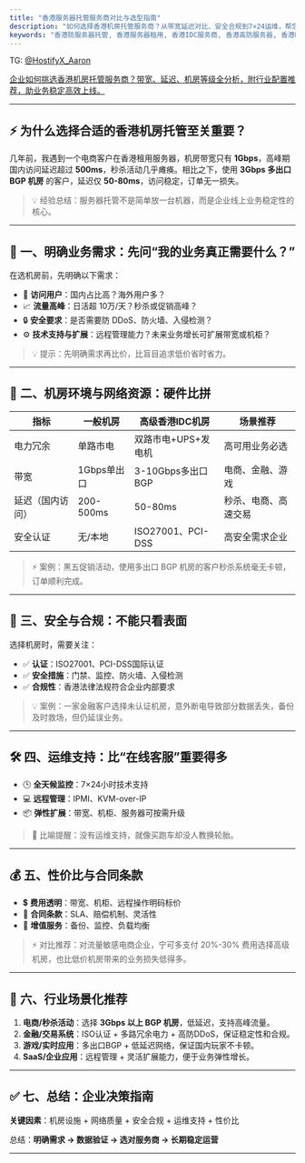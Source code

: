 ```yaml
---
title: "香港服务器托管服务商对比与选型指南"
description: "如何选择香港机房托管服务商？从带宽延迟对比、安全合规到7×24运维，帮您快速找到高性价比香港IDC托管方案。"
keywords: "香港防服务器托管, 香港服务器租用, 香港IDC服务商, 香港高防服务器, 香港BGP服务器"
---
```

TG: [@HostifyX_Aaron](https://t.me/HostifyX_Aaron)

 [企业如何挑选香港机房托管服务商？带宽、延迟、机房等级全分析，附行业配置推荐，助业务稳定高效上线。](https://www.hostifyx.com/zh/hk-server/) 

---

## ⚡ 为什么选择合适的香港机房托管至关重要？

几年前，我遇到一个电商客户在香港租用服务器，机房带宽只有 **1Gbps**，高峰期国内访问延迟超过 **500ms**，秒杀活动几乎瘫痪。相比之下，使用 **3Gbps 多出口 BGP 机房** 的客户，延迟仅 **50-80ms**，访问稳定，订单无一损失。  

> 💡 经验总结：服务器托管不是简单放一台机器，而是企业线上业务稳定性的核心。

---

## 📝 一、明确业务需求：先问“我的业务真正需要什么？”

在选机房前，先明确以下需求：  

- 👥 **访问用户**：国内占比高？海外用户多？  
- 📈 **流量高峰**：日活超 10万/天？秒杀或促销高峰？  
- 🔒 **安全要求**：是否需要防 DDoS、防火墙、入侵检测？  
- ⚙️ **技术支持与扩展**：远程管理能力？未来业务增长可扩展带宽或机柜？  

> 💡 提示：先明确需求再比价，比盲目追求低价省时省力。  

---

## 🏢 二、机房环境与网络资源：硬件比拼

| 指标 | 一般机房 | 高级香港IDC机房 | 场景推荐 |
|------|-----------|----------------|---------|
| 电力冗余 | 单路市电 | 双路市电+UPS+发电机 | 高可用业务必选 |
| 带宽 | 1Gbps单出口 | 3-10Gbps多出口BGP | 电商、金融、游戏 |
| 延迟（国内访问） | 200-500ms | 50-80ms | 秒杀、电商、高速交易 |
| 安全认证 | 无/本地 | ISO27001、PCI-DSS | 高安全需求企业 |

> ⚡ 案例：黑五促销活动，使用多出口 BGP 机房的客户秒杀系统毫无卡顿，订单顺利完成。  

---

## 🔐 三、安全与合规：不能只看表面

选择机房时，需要关注：

- ✅ **认证**：ISO27001、PCI-DSS国际认证  
- ✅ **安全措施**：门禁、监控、防火墙、入侵检测  
- ✅ **合规性**：香港法律法规符合企业内部要求  

> 💡 案例：一家金融客户选择未认证机房，意外断电导致部分数据丢失，备份及时救场，但仍延误业务。  

---

## 🛠 四、运维支持：比“在线客服”重要得多

- 🕒 **全天候监控**：7×24小时技术支持  
- 💻 **远程管理**：IPMI、KVM-over-IP  
- 📦 **弹性扩展**：带宽、机柜、服务器可按需升级  

> 🚗 比喻提醒：没有运维支持，就像买跑车却没人教换轮胎。  

---

## 💰 五、性价比与合同条款

- 💲 **费用透明**：带宽、机柜、远程操作明码标价  
- 📄 **合同条款**：SLA、赔偿机制、灵活性  
- 🎁 **增值服务**：备份、监控、负载均衡  

> ⚡ 对比推荐：对流量敏感电商企业，宁可多支付 20%-30% 费用选择高级机房，也比低价机房带来的业务损失低得多。  

---

## 🎯 六、行业场景化推荐

1. **电商/秒杀活动**：选择 **3Gbps 以上 BGP 机房**，低延迟，支持高峰流量。  
2. **金融/交易系统**：ISO认证 + 多路冗余电力 + 高防DDoS，保证稳定性和合规。  
3. **游戏/实时应用**：多出口BGP + 低延迟网络，保证国内玩家不卡顿。  
4. **SaaS/企业应用**：远程管理 + 灵活扩展能力，便于业务弹性增长。  

---

## ✅ 七、总结：企业决策指南

**关键因素**：机房设施 + 网络质量 + 安全合规 + 运维支持 + 性价比  

总结：**明确需求 → 数据验证 → 选对服务商 → 长期稳定运营**  

---  


